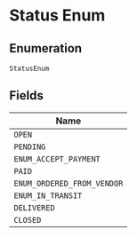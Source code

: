 
# Status Enum

## Enumeration

`StatusEnum`

## Fields

| Name |
|  --- |
| `OPEN` |
| `PENDING` |
| `ENUM_ACCEPT_PAYMENT` |
| `PAID` |
| `ENUM_ORDERED_FROM_VENDOR` |
| `ENUM_IN_TRANSIT` |
| `DELIVERED` |
| `CLOSED` |

